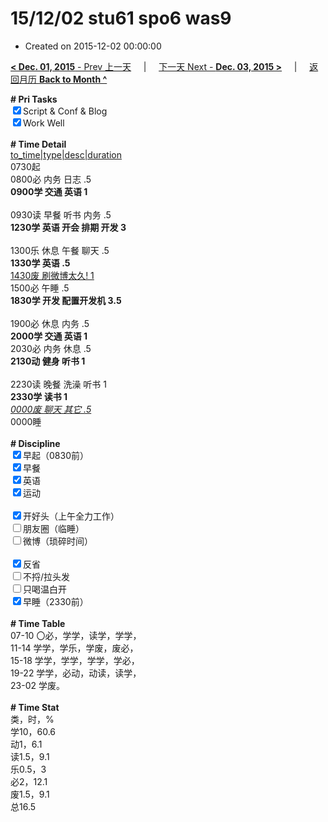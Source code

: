 # 15/12/02 stu61 spo6 was9

- Created on 2015-12-02 00:00:00

[**< Dec. 01, 2015** - Prev 上一天](_archived/lifelogs/2015/12/d01.md) &nbsp; &nbsp; | &nbsp; &nbsp; [下一天 Next - **Dec. 03, 2015 >**](_archived/lifelogs/2015/12/d03.md) &nbsp; &nbsp; |  &nbsp; &nbsp; [返回月历 **Back to Month ^**](_archived/lifelogs/2015/12/index.md)
<br/><div><b># Pri Tasks</b></div><div><input checked="true" type="checkbox"/>Script &amp; Conf &amp; Blog</div><div><input checked="true" type="checkbox"/>Work Well</div><div><br/></div><div><b># Time Detail</b></div><div><u>to_time|type|desc|duration</u></div><div>0730起</div><div>0800必 内务 日志 .5</div><div><b>0900学 交通 英语 1</b></div><div><br/></div><div>0930读 早餐 听书 内务 .5</div><div><b>1230学 英语 开会 排期 开发 3</b></div><div><br/></div><div>1300乐 休息 午餐 聊天 .5</div><div><b>1330学 英语 .5</b></div><div><u>1430废 刷微博太久! 1</u></div><div>1500必 午睡 .5</div><div><b>1830学 开发 配置开发机 3.5</b></div><div><br/></div><div>1900必 休息 内务 .5</div><div><b>2000学 交通 英语 1</b></div><div>2030必 内务 休息 .5</div><div><b>2130动 健身 听书 1</b></div><div><br/></div><div>2230读 晚餐 洗澡 听书 1</div><div><b>2330学 读书 1</b></div><div><u><i>0000废 聊天 其它 .5</i></u></div><div>0000睡</div><div><br/></div><div><b># Discipline</b></div><div><input checked="true" type="checkbox"/>早起（0830前）</div><div><input checked="true" type="checkbox"/>早餐</div><div><input checked="true" type="checkbox"/>英语</div><div><input checked="true" type="checkbox"/>运动</div><div><br/></div><div><input checked="true" type="checkbox"/>开好头（上午全力工作）</div><div><input type="checkbox"/>朋友圈（临睡）</div><div><input type="checkbox"/>微博（琐碎时间）</div><div><br/></div><div><input checked="true" type="checkbox"/>反省</div><div><input type="checkbox"/>不捋/拉头发</div><div><input type="checkbox"/>只喝温白开</div><div><input checked="true" type="checkbox"/>早睡（2330前）</div><div><br/></div><div><b># Time Table</b></div><div>07-10 〇必，学学，读学，学学，</div><div>11-14 学学，学乐，学废，废必，</div><div>15-18 学学，学学，学学，学必，</div><div>19-22 学学，必动，动读，读学，</div><div>23-02 学废。</div><div><br/></div><div><b># Time Stat</b></div><div>类，时，%</div><div>学10，60.6</div><div>动1，6.1</div><div>读1.5，9.1</div><div>乐0.5，3</div><div>必2，12.1</div><div>废1.5，9.1</div><div>总16.5</div>
